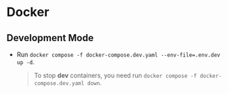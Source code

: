 # Docker
## Development Mode

- Run `docker compose -f docker-compose.dev.yaml --env-file=.env.dev up -d`.

    > To stop **dev** containers, you need run `docker compose -f docker-compose.dev.yaml down`.